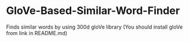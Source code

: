 # GloVe-Based-Similar-Word-Finder
Finds similar words by using 300d gloVe library (You should install gloVe from link in README.md)
